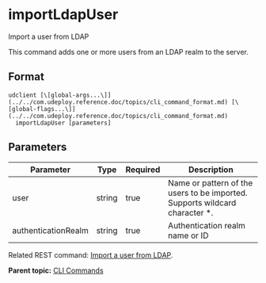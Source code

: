 # importLdapUser

Import a user from LDAP

This command adds one or more users from an LDAP realm to the server.

## Format

```
udclient [\[global-args...\]](../../com.udeploy.reference.doc/topics/cli_command_format.md) [\[global-flags...\]](../../com.udeploy.reference.doc/topics/cli_command_format.md)
  importLdapUser [parameters]
```

## Parameters

|Parameter|Type|Required|Description|
|---------|----|--------|-----------|
|user|string|true|Name or pattern of the users to be imported. Supports wildcard character \*.|
|authenticationRealm|string|true|Authentication realm name or ID|

Related REST command: [Import a user from LDAP](rest_cli_user_import_put.md).

**Parent topic:** [CLI Commands](../../com.udeploy.reference.doc/topics/cli_commands.md)

